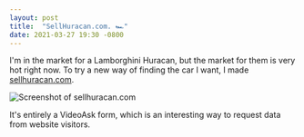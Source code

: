 ```yaml
---
layout: post
title:  "SellHuracan.com. 🏎"
date: 2021-03-27 19:30 -0800
---
```


I'm in the market for a Lamborghini Huracan, but the market for them is very hot right now. To try a new way of finding the car I want, I made [sellhuracan.com](www.sellhuracan.com).

![Screenshot of sellhuracan.com](www.huntermonk.com/img/sellhuracan.png)

It's entirely a VideoAsk form, which is an interesting way to request data from website visitors.

